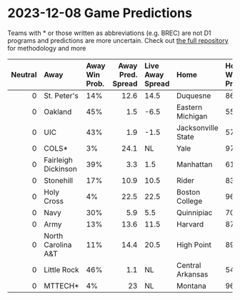 # 2023-12-08 Game Predictions
Teams with * or those written as abbreviations (e.g. BREC) are not D1 programs and predictions are more uncertain. Check out [the full repository](https://github.com/grdavis/college-basketball-elo) for methodology and more

|   Neutral | Away                | Away Win Prob.   |   Away Pred. Spread | Live Away Spread   | Home               | Home Win Prob.   |   Home Pred. Spread |
|----------:|:--------------------|:-----------------|--------------------:|:-------------------|:-------------------|:-----------------|--------------------:|
|         0 | St. Peter's         | 14%              |                12.6 | 14.5               | Duquesne           | 86%              |               -12.6 |
|         0 | Oakland             | 45%              |                 1.5 | -6.5               | Eastern Michigan   | 55%              |                -1.5 |
|         0 | UIC                 | 43%              |                 1.9 | -1.5               | Jacksonville State | 57%              |                -1.9 |
|         0 | COLS*               | 3%               |                24.1 | NL                 | Yale               | 97%              |               -24.1 |
|         0 | Fairleigh Dickinson | 39%              |                 3.3 | 1.5                | Manhattan          | 61%              |                -3.3 |
|         0 | Stonehill           | 17%              |                10.9 | 10.5               | Rider              | 83%              |               -10.9 |
|         0 | Holy Cross          | 4%               |                22.5 | 22.5               | Boston College     | 96%              |               -22.5 |
|         0 | Navy                | 30%              |                 5.9 | 5.5                | Quinnipiac         | 70%              |                -5.9 |
|         0 | Army                | 13%              |                13.6 | 11.5               | Harvard            | 87%              |               -13.6 |
|         0 | North Carolina A&T  | 11%              |                14.4 | 20.5               | High Point         | 89%              |               -14.4 |
|         0 | Little Rock         | 46%              |                 1.1 | NL                 | Central Arkansas   | 54%              |                -1.1 |
|         0 | MTTECH*             | 4%               |                23   | NL                 | Montana            | 96%              |               -23   |